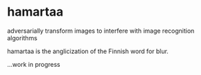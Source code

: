 # hamartaa
adversarially transform images to interfere with image recognition algorithms

hamartaa is the anglicization of the Finnish word for blur.

...work in progress
